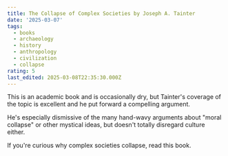 ```yaml
---
title: The Collapse of Complex Societies by Joseph A. Tainter
date: '2025-03-07'
tags:
  - books
  - archaeology
  - history
  - anthropology
  - civilization
  - collapse
rating: 5
last_edited: 2025-03-08T22:35:30.000Z
---
```


This is an academic book and is occasionally dry, but Tainter's coverage of the topic is excellent and he put forward a compelling argument.

He's especially dismissive of the many hand-wavy arguments about "moral collapse" or other mystical ideas, but doesn't totally disregard culture either.

If you're curious why complex societies collapse, read this book.
